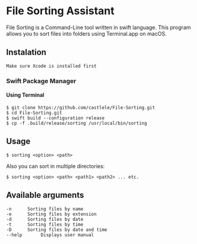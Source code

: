 # File Sorting Assistant

File Sorting is a Command-Line tool written in swift language. This program allows you to sort files into folders using Terminal.app on macOS.

## Instalation

` Make sure Xcode is installed first `

### Swift Package Manager
#### Using Terminal
```
$ git clone https://github.com/castlele/File-Sorting.git
$ cd File-Sorting.git
$ swift build --configuration release
$ cp -f .build/release/sorting /usr/local/bin/sorting
```
## Usage
```
$ sorting <option> <path>
```
Also you can sort in multiple directories:
```
$ sorting <option> <path> <path1> <path2> ... etc.
```
## Available arguments
```
-n		Sorting files by name
-e		Sorting files by extension
-d		Sorting files by date
-t		Sorting files by time
-D		Sorting files by date and time
--help	     Displays user manual
```
